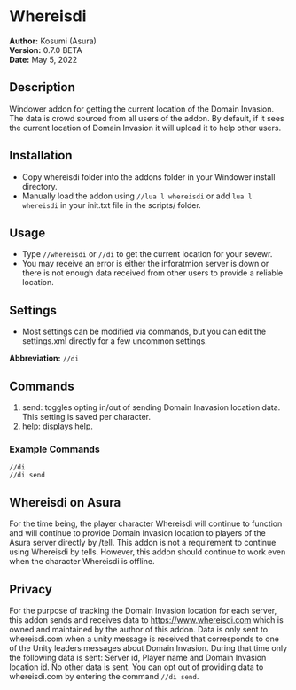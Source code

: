 # Whereisdi

**Author:**  Kosumi (Asura)<br>
**Version:**  0.7.0 BETA<br>
**Date:** May 5, 2022<br>

## Description

Windower addon for getting the current location of the Domain Invasion. The data is crowd sourced from all users of the addon. By default, if it sees the current location of Domain Invasion it will upload it to help other users.

## Installation

* Copy whereisdi folder into the addons folder in your Windower install directory.
* Manually load the addon using `//lua l whereisdi` or add `lua l whereisdi` in your init.txt file in the scripts/ folder.

## Usage

* Type `//whereisdi` or `//di` to get the current location for your sevewr.
* You may receive an error is either the inforatmion server is down or there is not enough data received from other users to provide a reliable location.

## Settings

* Most settings can be modified via commands, but you can edit the settings.xml directly for a few uncommon settings.

**Abbreviation:** `//di`

## Commands
1. send: toggles opting in/out of sending Domain Inavasion location data. This setting is saved per character.
2. help: displays help.
	
### Example Commands
```
//di
//di send
```
## Whereisdi on Asura

For the time being, the player character Whereisdi will continue to function and will continue to provide Domain Invasion location to players of the Asura server directly by /tell. This addon is not a requirement to continue using Whereisdi by tells. However, this addon should continue to work even when the character Whereisdi is offline.

## Privacy

For the purpose of tracking the Domain Invasion location for each server, this addon sends and receives data to https://www.whereisdi.com which is owned and maintained by the author of this addon. Data is only sent to whereisdi.com when a unity message is received that corresponds to one of the Unity leaders messages about Domain Invasion. During that time only the following data is sent: Server id, Player name and Domain Invasion location id. No other data is sent. You can opt out of providing data to whereisdi.com by entering the command `//di send`.

